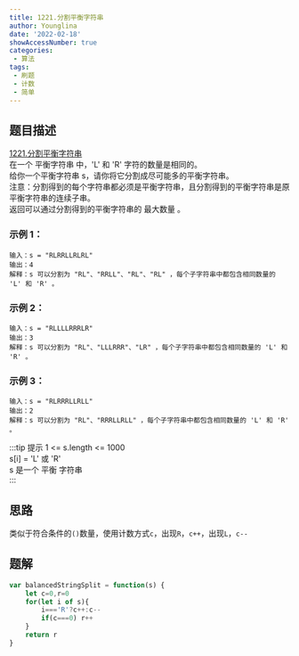 ```yaml
---
title: 1221.分割平衡字符串
author: Younglina
date: '2022-02-18'
showAccessNumber: true
categories:
 - 算法
tags:
 - 刷题
 - 计数
 - 简单
--- 
```

## 题目描述
[1221.分割平衡字符串](https://leetcode-cn.com/problems/split-a-string-in-balanced-strings/)  
在一个 平衡字符串 中，'L' 和 'R' 字符的数量是相同的。  
给你一个平衡字符串 s，请你将它分割成尽可能多的平衡字符串。  
注意：分割得到的每个字符串都必须是平衡字符串，且分割得到的平衡字符串是原平衡字符串的连续子串。  
返回可以通过分割得到的平衡字符串的 最大数量 。

### 示例 1：
```
输入：s = "RLRRLLRLRL"  
输出：4  
解释：s 可以分割为 "RL"、"RRLL"、"RL"、"RL" ，每个子字符串中都包含相同数量的 'L' 和 'R' 。  
```

### 示例 2：
```
输入：s = "RLLLLRRRLR"  
输出：3  
解释：s 可以分割为 "RL"、"LLLRRR"、"LR" ，每个子字符串中都包含相同数量的 'L' 和 'R' 。  
```

### 示例 3：
```
输入：s = "RLRRRLLRLL"  
输出：2  
解释：s 可以分割为 "RL"、"RRRLLRLL" ，每个子字符串中都包含相同数量的 'L' 和 'R' 。  
```

:::tip 提示
1 <= s.length <= 1000  
s[i] = 'L' 或 'R'  
s 是一个 平衡 字符串  
:::

## 思路
类似于符合条件的`()`数量，使用计数方式`c`，出现`R`，`c++`，出现`L`，`c--`

## 题解
```javascript
var balancedStringSplit = function(s) {
    let c=0,r=0
    for(let i of s){
        i==='R'?c++:c--
        if(c===0) r++
    }
    return r
}
```